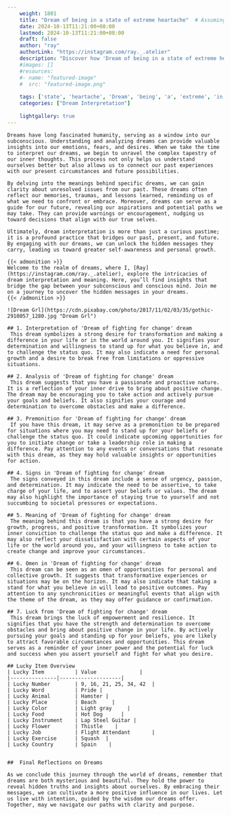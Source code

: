 ```yaml
---
    weight: 1801
    title: "Dream of being in a state of extreme heartache"  # Assuming 'title' column exists
    date: 2024-10-13T11:21:00+08:00
    lastmod: 2024-10-13T11:21:00+08:00
    draft: false
    author: "ray"
    authorLink: "https://instagram.com/ray._.atelier"
    description: "Discover how 'Dream of being in a state of extreme heartache' can interpret your future and uncover its significant meanings in your life."
    #images: []
    #resources:
    #- name: "featured-image"
    #  src: "featured-image.png"
    
    tags: ['state', 'heartache', 'Dream', 'being', 'a', 'extreme', 'in', 'of']
    categories: ["Dream Interpretation"]
    
    lightgallery: true
---
```

    
    Dreams have long fascinated humanity, serving as a window into our subconscious. Understanding and analyzing dreams can provide valuable insights into our emotions, fears, and desires. When we take the time to interpret our dreams, we begin to unravel the complex tapestry of our inner thoughts. This process not only helps us understand ourselves better but also allows us to connect our past experiences with our present circumstances and future possibilities.
    
    By delving into the meanings behind specific dreams, we can gain clarity about unresolved issues from our past. These dreams often reflect our memories, traumas, and lessons learned, reminding us of what we need to confront or embrace. Moreover, dreams can serve as a guide for our future, revealing our aspirations and potential paths we may take. They can provide warnings or encouragement, nudging us toward decisions that align with our true selves.
    
    Ultimately, dream interpretation is more than just a curious pastime; it is a profound practice that bridges our past, present, and future. By engaging with our dreams, we can unlock the hidden messages they carry, leading us toward greater self-awareness and personal growth.
    
    {{< admonition >}}
    Welcome to the realm of dreams, where I, [Ray](https://instagram.com/ray._.atelier), explore the intricacies of dream interpretation and meaning. Here, you’ll find insights that bridge the gap between your subconscious and conscious mind. Join me on a journey to uncover the hidden messages in your dreams.
    {{< /admonition >}}
    
    ![Dream Grl](https://cdn.pixabay.com/photo/2017/11/02/03/35/gothic-2910057_1280.jpg "Dream Grl")
    
    ## 1. Interpretation of 'Dream of fighting for change' dream
     This dream symbolizes a strong desire for transformation and making a difference in your life or in the world around you. It signifies your determination and willingness to stand up for what you believe in, and to challenge the status quo. It may also indicate a need for personal growth and a desire to break free from limitations or oppressive situations.
    
    ## 2. Analysis of 'Dream of fighting for change' dream
     This dream suggests that you have a passionate and proactive nature. It is a reflection of your inner drive to bring about positive change. The dream may be encouraging you to take action and actively pursue your goals and beliefs. It also signifies your courage and determination to overcome obstacles and make a difference.
    
    ## 3. Premonition for 'Dream of fighting for change' dream
     If you have this dream, it may serve as a premonition to be prepared for situations where you may need to stand up for your beliefs or challenge the status quo. It could indicate upcoming opportunities for you to initiate change or take a leadership role in making a difference. Pay attention to any events or conversations that resonate with this dream, as they may hold valuable insights or opportunities for action.
    
    ## 4. Signs in 'Dream of fighting for change' dream
     The signs conveyed in this dream include a sense of urgency, passion, and determination. It may indicate the need to be assertive, to take charge of your life, and to assert your beliefs or values. The dream may also highlight the importance of staying true to yourself and not succumbing to societal pressures or expectations.
    
    ## 5. Meaning of 'Dream of fighting for change' dream
     The meaning behind this dream is that you have a strong desire for growth, progress, and positive transformation. It symbolizes your inner conviction to challenge the status quo and make a difference. It may also reflect your dissatisfaction with certain aspects of your life or the world around you, and your willingness to take action to create change and improve your circumstances.
    
    ## 6. Omen in 'Dream of fighting for change' dream
     This dream can be seen as an omen of opportunities for personal and collective growth. It suggests that transformative experiences or situations may be on the horizon. It may also indicate that taking a stand for what you believe in will lead to positive outcomes. Pay attention to any synchronicities or meaningful events that align with the theme of the dream, as they may offer guidance or confirmation.
    
    ## 7. Luck from 'Dream of fighting for change' dream
     This dream brings the luck of empowerment and resilience. It signifies that you have the strength and determination to overcome obstacles and bring about positive change in your life. By actively pursuing your goals and standing up for your beliefs, you are likely to attract favorable circumstances and opportunities. This dream serves as a reminder of your inner power and the potential for luck and success when you assert yourself and fight for what you desire.
    
    ## Lucky Item Overview
    | Lucky Item          | Value              |
    |---------------|--------------------|
    | Lucky Number        | 9, 16, 21, 25, 34, 42  |
    | Lucky Word          | Pride |
    | Lucky Animal        | Hamster |
    | Lucky Place         | Beach     |
    | Lucky Color         | Light gray     |
    | Lucky Food          | Hot Dog      |
    | Lucky Instrument    | Lap Steel Guitar |
    | Lucky Flower        | Thistle    |
    | Lucky Job           | Flight Attendant       |
    | Lucky Exercise      | Squash  |
    | Lucky Country       | Spain    |
    
    
    ##  Final Reflections on Dreams
    
    As we conclude this journey through the world of dreams, remember that dreams are both mysterious and beautiful. They hold the power to reveal hidden truths and insights about ourselves. By embracing their messages, we can cultivate a more positive influence in our lives. Let us live with intention, guided by the wisdom our dreams offer. Together, may we navigate our paths with clarity and purpose.
    